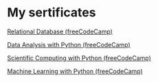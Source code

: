 # My sertificates

[Relational Database (freeCodeCamp)](https://github.com/ArtemKhadris/Relational-Database)

[Data Analysis with Python (freeCodeCamp)](https://github.com/ArtemKhadris/Data-Analysis-with-Python)

[Scientific Computing with Python (freeCodeCamp)](https://github.com/ArtemKhadris/Scientific-Computing-with-Python)

[Machine Learning with Python (freeCodeCamp)](https://github.com/ArtemKhadris/Machine-Learning-with-Python)
